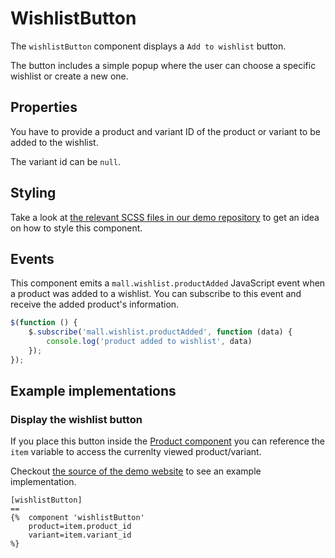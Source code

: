 # WishlistButton



The `wishlistButton` component displays a `Add to wishlist` button.

The button includes a simple popup where the user can choose a specific
wishlist or create a new one.
 
## Properties

You have to provide a product and variant ID of the product or variant
to be added to the wishlist.

The variant id can be `null`. 

## Styling

Take a look
at [the relevant SCSS files in our demo repository](https://github.com/WebBook-GmbH/oc-mall-theme/blob/master/resources/scss/mall/wishlists.scss)
to get an idea on how to style this component.

## Events

This component emits a `mall.wishlist.productAdded` JavaScript event when 
a product was added to a wishlist. You can subscribe to this event
and receive the added product's information.

```js
$(function () {
    $.subscribe('mall.wishlist.productAdded', function (data) {
        console.log('product added to wishlist', data)
    });
});
``` 

## Example implementations

### Display the wishlist button

If you place this button inside the [Product component](./product.md)
you can reference the `item` variable to access the currenlty viewed product/variant.

Checkout [the source of the demo website](https://github.com/WebBook-GmbH/oc-mall-theme/blob/master/partials/product/belowcartbutton.htm)
 to see an example implementation.

```twig
[wishlistButton]
==
{%  component 'wishlistButton'
    product=item.product_id
    variant=item.variant_id
%}
```
